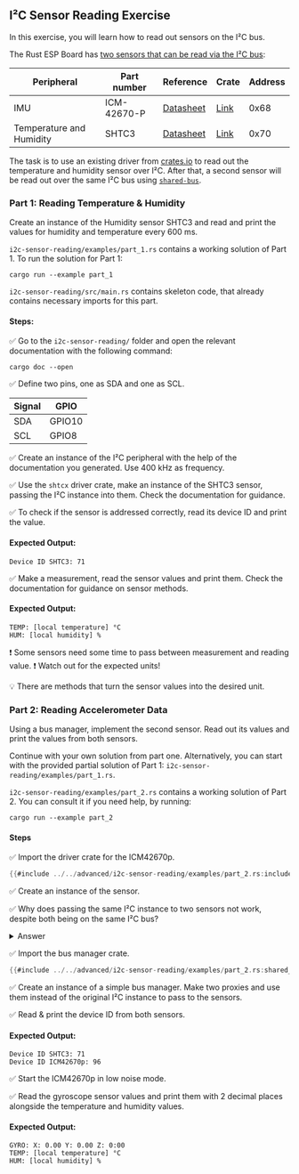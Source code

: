 ## I²C Sensor Reading Exercise

In this exercise, you will learn how to read out sensors on the I²C bus.


The Rust ESP Board has [two sensors that can be read via the I²C bus](https://github.com/esp-rs/esp-rust-board#i2c-peripherals):


| Peripheral               | Part number | Reference                                                                                         | Crate                                     | Address |
| ------------------------ | ----------- | ------------------------------------------------------------------------------------------------- | ----------------------------------------- | ------- |
| IMU                      | ICM-42670-P | [Datasheet](https://invensense.tdk.com/wp-content/uploads/2021/07/DS-000451-ICM-42670-P-v1.0.pdf) | [Link](https://crates.io/crates/icm42670) | 0x68    |
| Temperature and Humidity | SHTC3       | [Datasheet](https://datasheetspdf.com/pdf-file/1372109/Sensirion/SHTC3/1)                         | [Link](https://crates.io/crates/shtcx)    | 0x70    |


The task is to use an existing driver from [crates.io](https://crates.io/) to read out the temperature and humidity sensor over I²C. After that, a second sensor will be read out over the same I²C bus using [`shared-bus`](https://crates.io/crates/shared-bus).

### Part 1: Reading Temperature & Humidity

Create an instance of the Humidity sensor SHTC3 and read and print the values for humidity and temperature every 600 ms.

`i2c-sensor-reading/examples/part_1.rs` contains a working solution of Part 1. To run the solution for Part 1:

```console
cargo run --example part_1
```

`i2c-sensor-reading/src/main.rs` contains skeleton code, that already contains necessary imports for this part.

#### Steps:

✅ Go to the `i2c-sensor-reading/` folder and open the relevant documentation with the following command:

```console
cargo doc --open
```

✅ Define two pins, one as SDA and one as SCL.

| Signal | GPIO   |
| ------ | ------ |
| SDA    | GPIO10 |
| SCL    | GPIO8  |

✅ Create an instance of the I²C peripheral with the help of the documentation you generated. Use 400 kHz as frequency.

✅ Use the `shtcx` driver crate, make an instance of the SHTC3 sensor, passing the I²C instance into them. Check the documentation for guidance.

✅ To check if the sensor is addressed correctly, read its device ID and print the value.

#### Expected Output:
```console
Device ID SHTC3: 71
```

✅ Make a measurement, read the sensor values and print them. Check the documentation for guidance on sensor methods.

#### Expected Output:

```console
TEMP: [local temperature] °C
HUM: [local humidity] %
```

❗ Some sensors need some time to pass between measurement and reading value.
❗ Watch out for the expected units!

💡 There are methods that turn the sensor values into the desired unit.

### Part 2: Reading Accelerometer Data

Using a bus manager, implement the second sensor. Read out its values and print the values from both sensors.


Continue with your own solution from part one. Alternatively, you can start with the provided partial solution of Part 1: `i2c-sensor-reading/examples/part_1.rs`.

`i2c-sensor-reading/examples/part_2.rs` contains a working solution of Part 2. You can consult it if you need help, by running:

```console
cargo run --example part_2
```

#### Steps

✅ Import the driver crate for the ICM42670p.

```rust
{{#include ../../advanced/i2c-sensor-reading/examples/part_2.rs:include}}
```

✅ Create an instance of the sensor.


✅ Why does passing the same I²C instance to two sensors not work, despite both being on the same I²C bus?

<details>
  <summary>Answer</summary>

This is an ownership issue. Every place in memory needs to be owned by something. If we pass the I²C bus to the SHTC3, the sensor owns the I²C bus. It can't be owned by another sensor. Borrowing is also not possible, because the I²C bus needs to be mutable. Both sensors need to be able to change it. We solve this problem by introducing a bus manager, that creates a number of proxies of the I²C bus. These proxies can then be owned by the respective sensors.
</details>

✅ Import the bus manager crate.

```rust
{{#include ../../advanced/i2c-sensor-reading/examples/part_2.rs:shared_bus}}
```

✅ Create an instance of a simple bus manager. Make two proxies and use them instead of the original I²C instance to pass to the sensors.

✅ Read & print the device ID from both sensors.

#### Expected Output:
```console
Device ID SHTC3: 71
Device ID ICM42670p: 96
```

✅ Start the ICM42670p in low noise mode.

✅ Read the gyroscope sensor values and print them with 2 decimal places alongside the temperature and humidity values.

#### Expected Output:

```console
GYRO: X: 0.00 Y: 0.00 Z: 0:00
TEMP: [local temperature] °C
HUM: [local humidity] %
```
